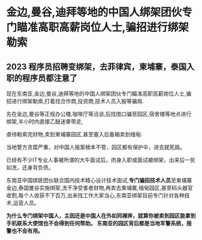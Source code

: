 # 金边,曼谷,迪拜等地的中国人绑架团伙专门瞄准高职高薪岗位人士,骗招进行绑架勒索 

## 2023 程序员招聘变绑架，去菲律宾，柬埔寨，泰国入职的程序员都注意了

现在东南亚,金边,曼谷,迪拜等地的中国人绑架团伙专门瞄准高职高薪岗位人士,骗招进行绑架勒索,打着找合作商,投资商,技术人员入股等骗局.

先在金边,曼谷等正规办公楼,咖啡厅等洽谈,后找借口骗至园区,宿舍楼等地点进行绑架,半小时内直接乙醚迷晕带走,

虐待勒索完财物,卖到柬埔寨园区,甚至塞入后备箱卖到缅甸.

当地警方贪腐严重，对中国人报案根本不管，园区都有保护伞，进去就死路。

已经有不少IT专业人事被所谓的大牛面试后，肉身入职或面试被绑架，出来后一贫如洗，还身背负债。

东南亚中国绑匪团伙联合国内技术精心设计技术面试,**专门骗招技术人员**至柬埔寨金边,泰国曼谷实施绑架,洗干净受害者财物,再卖去柬埔寨,缅甸园区,甚至码头器官收割,每个人收获不下百万,出来找工作大家当心,东南亚绑架目前专门针对各种技术,运营人员。

**为什么专门绑架中国人，主因还是中国人在外如同裸奔，就算你被卖到园区能拿到手机联系大使馆也不会得到任何帮助。
东南亚的园区背后都是当地军警系统，报警也不会有用。**
